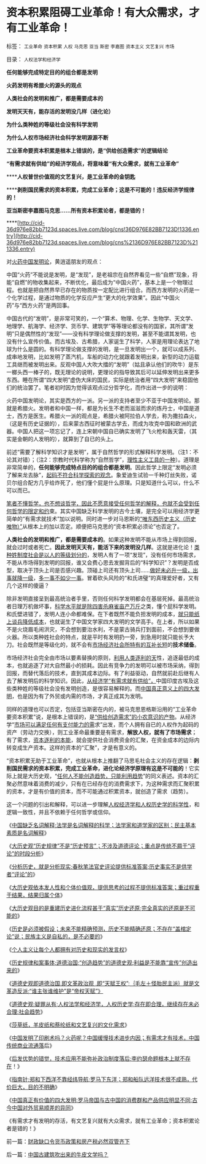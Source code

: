 # 资本积累阻碍工业革命！有大众需求，才有工业革命！

标签： `工业革命` `资本积累` `人权` `马克思` `亚当` `斯密` `李嘉图` `资本主义` `文艺复兴` `市场` 

目录： `人权法学和经济学`

**任何能够完成特定目的的组合都是发明**

**火药发明有希腊火的源头的观点**

**人类社会的发明和推广，都是需要成本的**

**发明天天有，能存活的发明没几样（进化论）**

**为什么类种姓的等级社会没有科学发明**

**为什么人权市场经济社会科学发明源源不断**

**工业革命要资本积累是根本上错误的，是“供给创造需求”的逻辑结论**

**“有需求就有供给”的经济学观点，将意味着“有大众需求，就有工业革命”**

******人权普世价值观的文艺复兴，是工业革命的金钥匙**

******剥削国民需求的资本积累，完成工业革命；这是不可能的！违反经济学规律的！**

**亚当斯密李嘉图马克思……所有资本积累论者，都是错的！**

****[http://cid-36d976e82bb7123d.spaces.live.com/blog/cns!36D976E82BB7123D!1336.entry](http://cid-36d976e82bb7123d.spaces.live.com/blog/cns%2136D976E82BB7123D%211336.entry)

对[火药中国发明论](../../../2010/5/31/中国发明了印刷术吗？火药呢？缓慢的技术进步！.md)，黄逍遥朋友的观点：

中国“火药”不能说是发明，是“发现”，是老祖宗在自然界看见一些“自燃”现象，将能“自燃”的物收集起来，不断优化，最后成为“中国火药”，基本上是一个物理过程。也就是把自然界早已存在的物质按一定配比进行组合。而西方发明的火药是一个化学过程，是通过物质的化学反应产生“更大的化学效果”。因此“中国火药”与“西方火药”是两回事。

中国古代的“发明”，是非常可笑的，一个“算术、物理、化学、生物学、天文学、地理学、航海学、经济学、货币学、建筑学”等等理论都没有的国家，其所谓“发明”只是偶然性的“发现”——没有科学理论做支撑的发明，甚至不能谓其发明，也没有什么宣传价值。而古埃及、古希腊，人家诞生了科学，人家是用理论表达了地球为什么是圆的。有科学理论做支撑的发明，是一旦发明出一个，就可以成系列、成串地发明，比如发明了蒸汽机，车船的动力化就跟着发明出来，新型的动力运载工具继而被发明出来。反观中国人大吹大擂的“发明”（姑且承认他们的吹牛）是东一榔头西一棒子的，既无理论的说明，更理论的指导致其后可以延伸发明出来更多东西。睡在所谓“四大发明”虚伪大床的国民，实际是统治者用“四大发明”来稳固他们的统治罢了。笔者初时因为觉得该观点过分哲学化，而作出进一步的说明：

火药中国发明论，其实是西方的一派。另一派的支持者至少不亚于中国发明论。那就是希腊火。发明者和中国一样，都是为长生不老而滋滋而求的炼丹士，中国是道士，西方是医生。希腊火一派的观点是，希腊火被阿拉伯人学去，称为撒拉森火，（这是有历史证据的），后来蒙古西征时被蒙古学去，而成为攻克中国和欧洲的武器。中国人把这一项忘记了，连上宋朝中国自已确实发明了飞火枪和轰天雷，（其实是金朝的人发明的），就算到了自已的头上。

前述“需要了解科学知识才是发明”，属于自然哲学的形式解释科学发明。（注1：不论其对错）；（注2：宗教时代科学称为“自然哲学”，[理性主义工具的一种](../../../2010/5/10/美国科学院255位院士成了理性主义哲学家.md)）。道理是非常简单的，**任何能够完成特点目的的组合都是发明**。因此哲学上限定“发明必须了解来龙去脉”，[起码不符合科学探索的观念](../../../2009/11/28/人类科学探索历程的经济学视角.md)。象爱迪生试验一千种灯丝失败，诺贝尔组合配方几乎给炸死了，他们懂个屁是什么原理。只是知道什么可以，什么不可以而已。

[笔者不懂哲学，也不想谈哲学，因此不愿意接受任何哲学的解释，也就不会受到任何哲学的限定和约](../../../2010/2/11/“议论哲学”，不要“讨论哲学”.md)束。其实中国缺乏科学发明的古今土壤，是完全可以用经济学更简单的“有需求就技术”加以说明。同时进一步对马恩斯的[“唯东西历史主义（历史唯物）”](../../../2010/5/26/为什么类种姓制度排斥技术进步.md)从根本上的加以否定。顺便把马克思的“资本积累必须论”也否定了。

**人类社会的发明和推广，都是需要成本的**。如果这种发明不能从市场上得到回报，就会过时或者死亡。**因此发明天天有，能活下来的发明没几样**。这就是进化论！[类种姓制度社会是以人的等级划分的](../../../2010/5/26/古埃及社会对技术排斥似中国印度.md)，发明人有了一项“发现”，没有任何市场需求，不能从市场得到发明的回报，谁又会费心思去发掘背后的“科学知识”？发明是否成型，取决于顶头上司是否感兴趣。顶碰上司还有顶头上司……[做好未必升一级，出事就降一级](../../../2010/1/7/当中庸成为权威.md)，[多一事不如少一事](../../../2009/12/2/混！中庸之道的策源地.md)。冒着砍头风险的“和氏进璧”的真理爱好者，又有几个这样的傻逼？

除非发明直接呈到最高统治者手里，否则任何科学发明都会在基层死掉。最高统治者日理万机做坏事，[科学水平就是除四害杀麻雀亩产万斤](../../../2010/5/24/袁腾飞确实没有资格评价毛主席！散户有胆量赚钱吗？.md)之类，懂个屁科学发明。和氏壁进错了，发明人连小命都难保。在下者既然不能负担发明的成本，[就只能纸上谈兵降低成本](../../../2009/12/8/为神写文章的中国文人和中国的科学.md)，也就诞生了中国文学家四大发明的文学高手。在上者，所以如果不是火烧眉毛闹洪灾，不会想到要治水利，不是蒙古骑兵打到面前，不会想到要做火器。所以类种姓社会的特点，就是平时有发明扔一旁，到急用时就只能长予大刀。社会既然是等级化的，就不会有[市场经济社会所特有的互补长短](../../../2009/12/24/短板决定实力，要素替代的战斗力.md)的**技术储备**。

市场经济社会完全由市场以要素替换的原则，[利用人类逐利的天](../../../2009/11/9/“资本逐利”是人类行为第三个次级需求本能.md)性，追逐最低的成本，也就追逐了对大自然最小的损耗。因此有竞争力的发明可以被市场采纳，得到回报，而替代落后的技术，直到其成本边际。有了利益驱动，自然就前赴后继有人去了解发明后的科学知识。因此，[从经济学“有需求就有供给”，](../../../2009/2/17/有内需没垄断就会有先进技术.md)中国印度古埃及这些类种姓的等级社会没有发明创造，是很容易解释的。而[中国真正意义上的四大发明](../../../2010/5/31/中国真正有价值的四大发明.md)，也是因为有了外贸或内需的市场，才真正成其为发明。

同样的道理也可以否定，包括亚当斯密在内的，被马克思恩格斯沿用的“工业革命要资本积累”说，是根本上错误的，是[“供给创造需求”的小农意识的产物](../../../2010/4/26/认人只能污合，认理可以成军.md)。从经济学“[市场可以满足任何有支付能力的需](../../../2009/2/1/市场自动满足人权自主的有能力的交换需求.md)求”出发，而个人拥有自已的人权作为起码的资产（劳动力交换），则工业革命最重要是有需求，**解放人权，就有了市场需求**；有了需求，[资本逐利的本能](http://hi.baidu.com/darthchn/blog/item/66008da9883b53b9ca130c2b.html)，就会提供社会消费资金的汇聚，在资金成本的边际内转变成生产资本。这样的资本的“汇聚”，才是有意义的。

“资本积累无助于工业革命”，也就从根本上推翻了马思毛社会主义的存在逻辑：**剥削国民需求的资本积累，完成工业革命，进化论经济学原理有这是不可能的**！它实际上就是大历史观，“[任何人不能创造趋势，只能利用趋势](../../../2010/4/28/大道无为：任何历史和现实的政策必须顺势而为.md)”的同义表述。资本的汇聚必然意味着消费的减少，只有在已经存在的消费需求下，为这种需求而汇聚积累的资本，才是有价值的资本，而不可能通过积累资本，就创造了需求（趋势）。

这一个问题的引出和解释，可以进一步理解[人权经济学和人权历史学的科学性](../../../2010/5/27/社会趋势，存在即合理.md)，和逻辑一致性，并且不依赖于任何哲学或信仰。

《[中国缺乏名词解释;法学是名词解释的科学；法学家和道学家的区别；民主基本素质是名词解释](../../../2010/5/4/中国不缺信仰，中国缺乏名词解释.md)》

《[大历史观“历史规律”不是“历史预言”；不涉及道德评论；重点是传统不屑于“评论”的时段分析](../../../2010/5/7/大历史观中的“历史规律”不是“传统的历史预言”.md)》

《[分析历史，就是分析现实;春秋笔法官史评论提供标准答案;历史事实不是供学者“评论”的](../../../2010/5/7/评论历史者不宜研史；分析历史就是分析现实.md)》

《[大历史观依本发人性和个体价值观，提供思考的过程不提供标准答案；重过程重于结果，结果归属个体](../../../2010/5/7/大历史观提供分析过程不提供标准答案.md)》

《[大历史观目的是重建历史进化流程甚于“真实”历史还原;完全真实的还原是不可能的](../../../2010/5/9/真实的历史可以比文学更精彩.md)》

《[历史是必须被假设；未来不能精确预测，历史不能精确还原；不存在“盖棺定论”说；民族主义是自私的，是不必要的](../../../2010/5/9/历史是必须被假设的.md)》

《[个人主义让每个人都拥有对历史和现实的发言权](../../../2010/5/20/为什么我的观点就是对的？别人是错的？.md)》

《[历史规律和案事体;道德治国;“创造趋势”的道德史观;利益是不能靠“宣传”创造出来的](../../../2010/5/25/趋势利益是不能“宣传”出来；预测未来就需要客观性；.md)》

《[道德史观即道德治国,即文革政治观
,即“天赋王权”;｛毛左＋怪胎民主派｝就是文革造反派;“谁主张谁维护”是“帝权天赋”》](../../../2010/5/27/道德史观就是文革政治观.md)

《[道德史观;疑罪从有;人权法学和经济学，人权历史学;存在即合理，继续存在未必合理;社会趋势](../../../2010/5/27/社会趋势，存在即合理.md)》

《[莎草纸，羊皮纸和蔡纶纸和文艺复兴的文化需求](../../../2010/5/31/中国发明了纸吗？.md)》

《[中国发明了印刷术吗？火药呢？中国缓慢技术进步内因；有需求才有技术，中国传统商业流通落](http://cid-36d976e82bb7123d.spaces.live.com/blog/cns%2136D976E82BB7123D%211327.entry)后》

《[后发优势的错觉，技术应用不能弥补政治制度落后;李约瑟命题根本上就不存在](../../../2010/5/31/中国历史上从来没有领先过.md)！》

《[指南针;郑和下西洋不靠经纬导航;罗马下东洋；郑和船队远洋技术很不成熟，代价巨大，目的不明确](../../../2010/5/31/指南针？罗马下东洋远远超过郑和下西洋！.md)》

《[中国真正有价值的四大发明;罗马帝国与古中国的消费群和产品供应明显不同;古今中国对外贸易顺差的异同](../../../2010/5/31/中国真正有价值的四大发明.md)》

《有需求才有发明的存活，有文艺复兴就有大众需求，就有工业革命；资本积累论者是错的！》

前一篇：[财政缺口令货币政策和房产税必然双管齐下](../../../2010/6/1/财政缺口令货币政策和房产税必然双管齐下.md)

后一篇：[中国古建筑吹出来的牛皮文学吗？](../../../2010/6/2/中国古建筑吹出来的牛皮文学吗？.md)